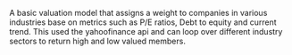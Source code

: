 A basic valuation model that assigns a weight to companies in various industries base on metrics such as P/E ratios, Debt to equity and current trend. This used the yahoofinance api and can loop over different industry sectors to return high and low valued members.
